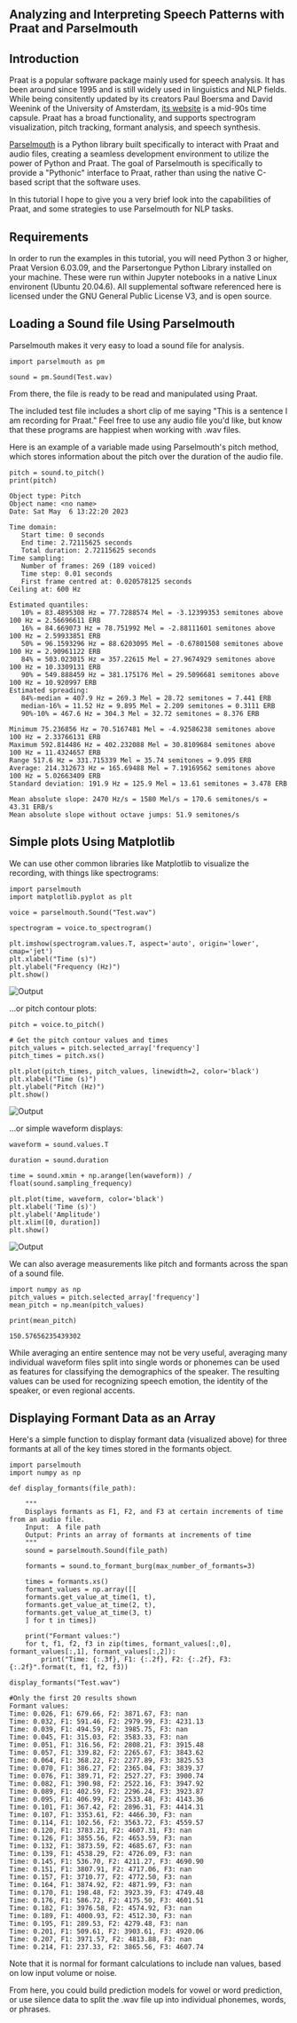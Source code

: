 ## Analyzing and Interpreting Speech Patterns with Praat and Parselmouth

## Introduction
Praat is a popular software package mainly used for speech analysis. It has been around since 1995 and is still widely used in linguistics and NLP fields. While being consitently updated by its creators Paul Boersma and David Weenink of the University of Amsterdam, [its website](https://www.fon.hum.uva.nl/praat/) is a mid-90s time capsule. Praat has a broad functionality, and supports spectrogram visualization, pitch tracking, formant analysis, and speech synthesis.

[Parselmouth](https://parselmouth.readthedocs.io/en/stable/) is a Python library built specifically to interact with Praat and audio files, creating a seamless development environment to utilize the power of Python and Praat. The goal of Parselmouth is specifically to provide a "Pythonic" interface to Praat, rather than using the native C-based script that the software uses. 

In this tutorial I hope to give you a very brief look into the capabilities of Praat, and some strategies to use Parselmouth for NLP tasks.

## Requirements
In order to run the examples in this tutorial, you will need Python 3 or higher, Praat Version 6.03.09, and the Parsertongue Python Library installed on your machine. These were run within Jupyter notebooks in a native Linux environent (Ubuntu 20.04.6). All supplemental software referenced here is licensed under the GNU General Public License V3, and is open source. 

## Loading a Sound file Using Parselmouth
Parselmouth makes it very easy to load a sound file for analysis.

``` 
import parselmouth as pm

sound = pm.Sound(Test.wav) 
```
From there, the file is ready to be read and manipulated using Praat.

The included test file includes a short clip of me saying "This is a sentence I am recording for Praat." Feel free to use any audio file you'd like, but know that these programs are happiest when working with .wav files.

Here is an example of a variable made using Parselmouth's pitch method, which stores information about the pitch over the duration of the audio file.
```
pitch = sound.to_pitch()
print(pitch)
```
```
Object type: Pitch
Object name: <no name>
Date: Sat May  6 13:22:20 2023

Time domain:
   Start time: 0 seconds
   End time: 2.72115625 seconds
   Total duration: 2.72115625 seconds
Time sampling:
   Number of frames: 269 (189 voiced)
   Time step: 0.01 seconds
   First frame centred at: 0.020578125 seconds
Ceiling at: 600 Hz

Estimated quantiles:
   10% = 83.4895308 Hz = 77.7288574 Mel = -3.12399353 semitones above 100 Hz = 2.56696611 ERB
   16% = 84.669073 Hz = 78.751992 Mel = -2.88111601 semitones above 100 Hz = 2.59933851 ERB
   50% = 96.1593296 Hz = 88.6203095 Mel = -0.67801508 semitones above 100 Hz = 2.90961122 ERB
   84% = 503.023015 Hz = 357.22615 Mel = 27.9674929 semitones above 100 Hz = 10.3309131 ERB
   90% = 549.888459 Hz = 381.175176 Mel = 29.5096681 semitones above 100 Hz = 10.920997 ERB
Estimated spreading:
   84%-median = 407.9 Hz = 269.3 Mel = 28.72 semitones = 7.441 ERB
   median-16% = 11.52 Hz = 9.895 Mel = 2.209 semitones = 0.3111 ERB
   90%-10% = 467.6 Hz = 304.3 Mel = 32.72 semitones = 8.376 ERB

Minimum 75.236856 Hz = 70.5167481 Mel = -4.92586238 semitones above 100 Hz = 2.33766131 ERB
Maximum 592.814486 Hz = 402.232088 Mel = 30.8109684 semitones above 100 Hz = 11.4324657 ERB
Range 517.6 Hz = 331.715339 Mel = 35.74 semitones = 9.095 ERB
Average: 214.312673 Hz = 165.69488 Mel = 7.19169562 semitones above 100 Hz = 5.02663409 ERB
Standard deviation: 191.9 Hz = 125.9 Mel = 13.61 semitones = 3.478 ERB

Mean absolute slope: 2470 Hz/s = 1580 Mel/s = 170.6 semitones/s = 43.31 ERB/s
Mean absolute slope without octave jumps: 51.9 semitones/s
```
## Simple plots Using Matplotlib

We can use other common libraries like Matplotlib to visualize the recording, with things like spectrograms:
```
import parselmouth
import matplotlib.pyplot as plt

voice = parselmouth.Sound("Test.wav")

spectrogram = voice.to_spectrogram()

plt.imshow(spectrogram.values.T, aspect='auto', origin='lower', cmap='jet')
plt.xlabel("Time (s)")
plt.ylabel("Frequency (Hz)")
plt.show()
```
![Output](https://raw.githubusercontent.com/vinicelli/vinicelli.github.io/main/Spectrogram.png)

...or pitch contour plots:
```
pitch = voice.to_pitch()

# Get the pitch contour values and times
pitch_values = pitch.selected_array['frequency']
pitch_times = pitch.xs()

plt.plot(pitch_times, pitch_values, linewidth=2, color='black')
plt.xlabel("Time (s)")
plt.ylabel("Pitch (Hz)")
plt.show()
```
![Output](https://raw.githubusercontent.com/vinicelli/vinicelli.github.io/main/Pitch_Contour.png)

...or simple waveform displays:
```
waveform = sound.values.T

duration = sound.duration

time = sound.xmin + np.arange(len(waveform)) / float(sound.sampling_frequency)

plt.plot(time, waveform, color='black')
plt.xlabel('Time (s)')
plt.ylabel('Amplitude')
plt.xlim([0, duration])
plt.show()
```
![Output](https://raw.githubusercontent.com/vinicelli/vinicelli.github.io/main/Waveform.png)

We can also average measurements like pitch and formants across the span of a sound file. 
```
import numpy as np
pitch_values = pitch.selected_array['frequency']
mean_pitch = np.mean(pitch_values)

print(mean_pitch)
```
```
150.57656235439302
```
While averaging an entire sentence may not be very useful, averaging many individual waveform files split into single words or phonemes can be used as features for classifying the demographics of the speaker. The resulting values can be used for recognizing speech emotion, the identity of the speaker, or even regional accents.

## Displaying Formant Data as an Array
Here's a simple function to display formant data (visualized above) for  three formants at all of the key times stored in the formants object.
```
import parselmouth
import numpy as np

def display_formants(file_path):

    """
    Displays formants as F1, F2, and F3 at certain increments of time from an audio file.
    Input:  A file path
    Output: Prints an array of formants at increments of time
    """
    sound = parselmouth.Sound(file_path)

    formants = sound.to_formant_burg(max_number_of_formants=3)

    times = formants.xs()
    formant_values = np.array([[
    formants.get_value_at_time(1, t), 
    formants.get_value_at_time(2, t), 
    formants.get_value_at_time(3, t) 
    ] for t in times])

    print("Formant values:")
    for t, f1, f2, f3 in zip(times, formant_values[:,0], formant_values[:,1], formant_values[:,2]):
        print("Time: {:.3f}, F1: {:.2f}, F2: {:.2f}, F3: {:.2f}".format(t, f1, f2, f3))

display_formants("Test.wav")
```
```
#Only the first 20 results shown
Formant values:
Time: 0.026, F1: 679.66, F2: 3871.67, F3: nan
Time: 0.032, F1: 591.46, F2: 2979.99, F3: 4231.13
Time: 0.039, F1: 494.59, F2: 3985.75, F3: nan
Time: 0.045, F1: 315.03, F2: 3583.33, F3: nan
Time: 0.051, F1: 316.56, F2: 2808.21, F3: 3915.48
Time: 0.057, F1: 339.82, F2: 2265.67, F3: 3843.62
Time: 0.064, F1: 368.22, F2: 2277.89, F3: 3825.53
Time: 0.070, F1: 386.27, F2: 2365.04, F3: 3839.37
Time: 0.076, F1: 389.71, F2: 2527.27, F3: 3900.74
Time: 0.082, F1: 390.98, F2: 2522.16, F3: 3947.92
Time: 0.089, F1: 402.59, F2: 2296.24, F3: 3923.87
Time: 0.095, F1: 406.99, F2: 2533.48, F3: 4143.36
Time: 0.101, F1: 367.42, F2: 2896.31, F3: 4414.31
Time: 0.107, F1: 3353.61, F2: 4466.30, F3: nan
Time: 0.114, F1: 102.56, F2: 3563.72, F3: 4559.57
Time: 0.120, F1: 3783.21, F2: 4607.31, F3: nan
Time: 0.126, F1: 3855.56, F2: 4653.59, F3: nan
Time: 0.132, F1: 3873.59, F2: 4685.67, F3: nan
Time: 0.139, F1: 4538.29, F2: 4726.09, F3: nan
Time: 0.145, F1: 536.70, F2: 4211.27, F3: 4690.90
Time: 0.151, F1: 3807.91, F2: 4717.06, F3: nan
Time: 0.157, F1: 3710.77, F2: 4772.50, F3: nan
Time: 0.164, F1: 3874.92, F2: 4871.99, F3: nan
Time: 0.170, F1: 198.48, F2: 3923.39, F3: 4749.48
Time: 0.176, F1: 586.72, F2: 4175.50, F3: 4601.51
Time: 0.182, F1: 3976.58, F2: 4574.92, F3: nan
Time: 0.189, F1: 4000.93, F2: 4512.30, F3: nan
Time: 0.195, F1: 289.53, F2: 4279.48, F3: nan
Time: 0.201, F1: 509.61, F2: 3903.61, F3: 4920.06
Time: 0.207, F1: 3971.57, F2: 4813.88, F3: nan
Time: 0.214, F1: 237.33, F2: 3865.56, F3: 4607.74
```

Note that it is normal for formant calculations to include nan values, based on low input volume or noise.

From here, you could build prediction models for vowel or word prediction, or use silence data to split the .wav file up into individual phonemes, words, or phrases. 

 

